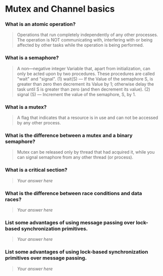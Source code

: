 # Mutex and Channel basics

### What is an atomic operation?
> Operations that run completely independently of any other processes. The operation is NOT communicating with, interfering with or being affected by other tasks while the operation is being performed. 

### What is a semaphore?
> A non—negative integer Variable that, apart from initialization, can only be acted upon by two procedures. These procedures are called "wait" and "signal".
> (1) wait(S) — If the Value of the semaphore S, is greater than zero then decrement its Value by 1; otherwise delay the task until S is greater than zero (and then decrement its value).
> (2) signal (S) — Increment the value of the semaphore, S, by 1.

### What is a mutex?
> A flag that indicates that a resource is in use and can not be accessed by any other process. 

### What is the difference between a mutex and a binary semaphore?
> Mutex can be released only by thread that had acquired it, while you can signal semaphore from any other thread (or process).

### What is a critical section?
> *Your answer here*

### What is the difference between race conditions and data races?
 > *Your answer here*

### List some advantages of using message passing over lock-based synchronization primitives.
> *Your answer here*

### List some advantages of using lock-based synchronization primitives over message passing.
> *Your answer here*
